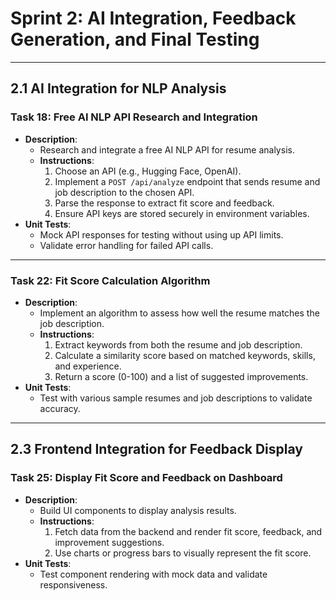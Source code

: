 # Sprint 2: AI Integration, Feedback Generation, and Final Testing

---

## 2.1 AI Integration for NLP Analysis

### Task 18: Free AI NLP API Research and Integration
- **Description**:
  - Research and integrate a free AI NLP API for resume analysis.
  - **Instructions**:
    1. Choose an API (e.g., Hugging Face, OpenAI).
    2. Implement a `POST /api/analyze` endpoint that sends resume and job description to the chosen API.
    3. Parse the response to extract fit score and feedback.
    4. Ensure API keys are stored securely in environment variables.
- **Unit Tests**:
  - Mock API responses for testing without using up API limits.
  - Validate error handling for failed API calls.

---

### Task 22: Fit Score Calculation Algorithm
- **Description**:
  - Implement an algorithm to assess how well the resume matches the job description.
  - **Instructions**:
    1. Extract keywords from both the resume and job description.
    2. Calculate a similarity score based on matched keywords, skills, and experience.
    3. Return a score (0-100) and a list of suggested improvements.
- **Unit Tests**:
  - Test with various sample resumes and job descriptions to validate accuracy.

---

## 2.3 Frontend Integration for Feedback Display

### Task 25: Display Fit Score and Feedback on Dashboard
- **Description**:
  - Build UI components to display analysis results.
  - **Instructions**:
    1. Fetch data from the backend and render fit score, feedback, and improvement suggestions.
    2. Use charts or progress bars to visually represent the fit score.
- **Unit Tests**:
  - Test component rendering with mock data and validate responsiveness.

